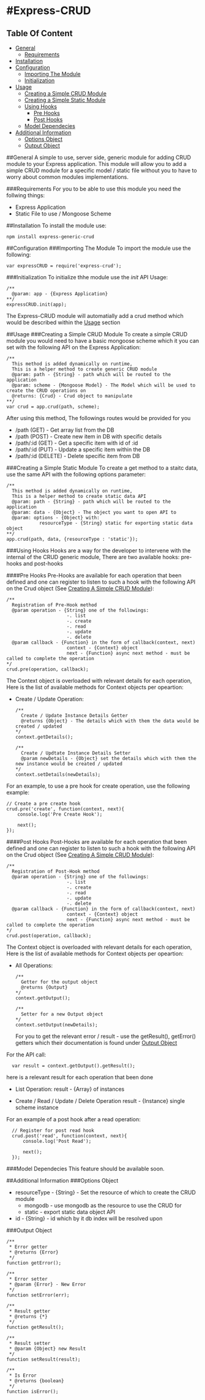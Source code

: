 #Express-CRUD
============

## Table Of Content
- [General](#general)
  - [Requirements](#requirements)
- [Installation](#installation)
- [Configuration](#configuration)
  - [Importing The Module](#importing-the-module)
  - [Initialization](#initialization)
- [Usage](#usage)
  - [Creating a Simple CRUD Module](#creating-a-simple-crud-module)
  - [Creating a Simple Static Module](#creating-a-simple-static-module)
  - [Using Hooks](#using-hooks)
    - [Pre Hooks](#pre-hooks)
    - [Post Hooks](#post-hooks)
  - [Model Dependecies](#model-dependecies)
- [Additional Information](#additional-information)
  - [Options Object](#options-object)
  - [Output Object](#output-object)

##General
A simple to use, server side, generic module for adding CRUD module to your Express application.
This module will allow you to add a simple CRUD module for a specific model / static file without you to have to worry about common modules implementations.

###Requirements
For you to be able to use this module you need the follwing things:
- Express Application
- Static File to use / Mongoose Scheme

##Installation
To install the module use:
```
npm install express-generic-crud
```

##Configuration
###Importing The Module
To import the module use the following:
```
var expressCRUD = require('express-crud');
```


###Initialization
To initialize thhe module use the _init_ API
Usage:
```
/**
  @param: app - {Express Application}
**/
expressCRUD.init(app);
```
  
The Express-CRUD module will automatially add a crud method which would be described within the [Usage](#usage) section


##Usage
###Creating a Simple CRUD Module
To create a simple CRUD module you would need to have a basic mongoose scheme which it you can set with the following API on the Express Application:
```
/**
  This method is added dynamically on runtime,
  This is a helper method to create generic CRUD module
  @param: path - {String} - path which will be routed to the application
  @param: scheme - {Mongoose Model} - The Model which will be used to create the CRUD operations on
  @returns: {Crud} - Crud object to manipulate
**/
var crud = app.crud(path, scheme);
```

After using this method, The followings routes would be provided for you
- /path (GET) - Get array list from the DB
- /path (POST) - Create new item in DB with specific details
- /path/:id (GET) - Get a specific item with id of :id
- /path/:id (PUT) - Update a specific item within the DB
- /path/:id (DELETE) - Delete specific item from DB

###Creating a Simple Static Module
To create a get method to a staitc data, use the same API with the following options parameter:
```
/**
  This method is added dynamically on runtime,
  This is a helper method to create static data API
  @param: path - {String} - path which will be routed to the application
  @param: data - {Object} - The object you want to open API to
  @param: options - {Object} with:
            resourceType - {String} static for exporting static data object
**/
app.crud(path, data, {resourceType : 'static'});
```

###Using Hooks
Hooks are a way for the developer to intervene with the internal of the CRUD generic module,
There are two available hooks: pre-hooks and post-hooks

####Pre Hooks
Pre-Hooks are available for each operation that been defined and one can register to listen to such a hook with the following API on the Crud object (See [Creating A Simple CRUD Module](#creating-a-simple-crud-module)):
```
/**
  Registration of Pre-Hook method
  @param operation - {String} one of the followings:
                      -. list
                      -. create
                      -. read
                      -. update
                      -. delete
  @param callback - {Function} in the form of callback(context, next)
                      context - {Context} object
                      next - {Function} async next method - must be called to complete the operation
*/
crud.pre(operation, callback);
```

The Context object is overloaded with relevant details for each operation,
Here is the list of available methods for Context objects per opeartion:
- Create / Update Operation:
  ```
  /**
    Create / Update Instance Details Getter
    @returns {Object} - The details which with them the data would be created / updated
  */
  context.getDetails();
  
  /**
    Create / Updtate Instance Details Setter
    @param newDetails - {Object} set the details which with them the new instance would be created / updated
  */
  context.setDetails(newDetails);
  
  ```

For an example, to use a pre hook for create operation, use the following example:
  ```
  // Create a pre create hook
  crud.pre('create', function(context, next){
      console.log('Pre Create Hook');

      next();
  });
  ```

####Post Hooks
Post-Hooks are available for each operation that been defined and one can register to listen to such a hook with the following API on the Crud object (See [Creating A Simple CRUD Module](#creating-a-simple-crud-module)):
```
/**
  Registration of Post-Hook method
  @param operation - {String} one of the followings:
                      -. list
                      -. create
                      -. read
                      -. update
                      -. delete
  @param callback - {Function} in the form of callback(context, next)
                      context - {Context} object
                      next - {Function} async next method - must be called to complete the operation
*/
crud.post(operation, callback);
```

The Context object is overloaded with relevant details for each operation,
Here is the list of available methods for Context objects per opeartion:
- All Operations:
  ```
  /**
    Getter for the output object
    @returns {Output}
  */
  context.getOutput();
  
  /**
    Setter for a new Output object
  */
  context.setOutput(newDetails);
  ```
  
  For you to get the relevant error / result - use the getResult(), getError() getters which their documentation is found under [Output Object](#output-object)
  
For the API call:
```
  var result = context.getOutput().getResult();
```
here is a relevant result for each operation that been done
- List Operation:
  result - {Array} of instances

- Create / Read / Update / Delete Operation
  result - {Instance} single scheme instance
  
For an example of a post hook after a read operation:
```
  // Register for post read hook
  crud.post('read', function(context, next){
      console.log('Post Read');
      
      next();
  });
```
  
###Model Dependecies
This feature should be available soon.


##Additional Information
###Options Object
  - resourceType - {String} - Set the resource of which to create the CRUD module
    - mongodb - use mongodb as the resource to use the CRUD for
    - static - export static data object API
  - id - {String} - id which by it db index will be resolved upon

###Output Object
```
/**
 * Error getter
 * @returns {Error}
 */
function getError();

/**
 * Error setter
 * @param {Error} - New Error
 */
function setError(err);

/**
 * Result getter
 * @returns {*}
 */
function getResult();

/**
 * Result setter
 * @param {Object} new Result
 */
function setResult(result);

/**
 * Is Error
 * @returns {boolean}
 */
function isError();
```
